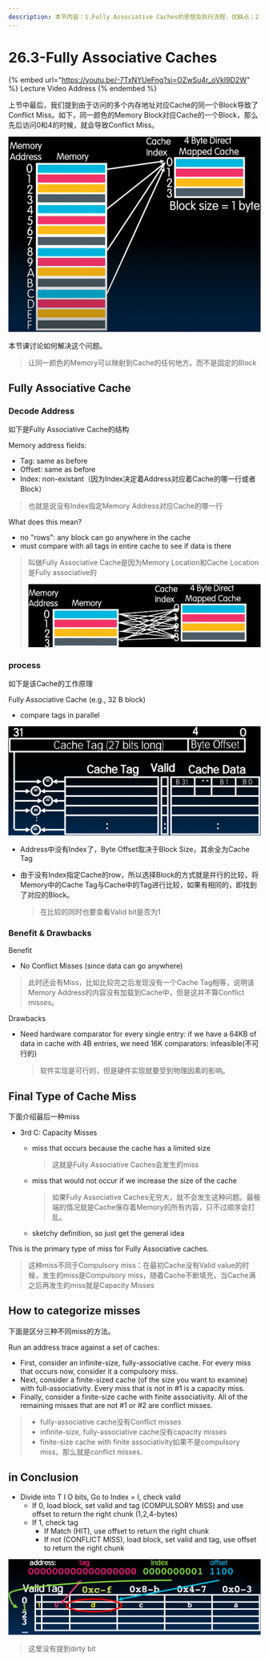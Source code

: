 ```yaml
---
description: 本节内容：1.Fully Associative Caches的思想及执行流程，优缺点；2.Capacity Misses，如何区分三种Misses；3.；
---
```


# 26.3-Fully Associative Caches

{% embed url="https://youtu.be/-7TxNYUeFng?si=OZwSu4r_oVkI9D2W" %}
Lecture Video Address
{% endembed %}

上节中最后，我们提到由于访问的多个内存地址对应Cache的同一个Block导致了Conflict Miss。如下，同一颜色的Memory Block对应Cache的一个Block，那么先后访问0和4的时候，就会导致Conflict Miss。

![direct-mapped cache](../lec25-caches-ii/.image/image-20240622195654168.png)

本节课讨论如何解决这个问题。

> 让同一颜色的Memory可以映射到Cache的任何地方。而不是固定的Block

## Fully Associative Cache

### Decode Address

如下是Fully Associative Cache的结构

Memory address fields:

- Tag: same as before
- Offset: same as before
- Index: non-existant（因为Index决定着Address对应着Cache的哪一行或者Block）

> 也就是说没有Index指定Memory Address对应Cache的哪一行

What does this mean?

- no "rows": any block can go anywhere in the cache
- must compare with all tags in entire cache to see if data is there

> 叫做Fully Associative Cache是因为Memory Location和Cache Location是Fully associative的
>
> ![Fully Associative](.image/image-20240624211112382.png)

### process

如下是该Cache的工作原理

Fully Associative Cache (e.g., 32 B block)

- compare tags in parallel

![compare tags in parallel](.image/image-20240623205200255.png)

- Address中没有Index了，Byte Offset取决于Block Size，其余全为Cache Tag

- 由于没有Index指定Cache的row，所以选择Block的方式就是并行的比较，将Memory中的Cache Tag与Cache中的Tag进行比较，如果有相同的，即找到了对应的Block。

    > 在比较的同时也要查看Valid bit是否为1

### Benefit & Drawbacks

Benefit

- No Conflict Misses (since data can go anywhere)

> 此时还会有Miss，比如比较完之后发现没有一个Cache Tag相等，说明该Memory Address的内容没有加载到Cache中，但是这并不算Conflict misses。

Drawbacks

- Need hardware comparator for every single entry: if we have a 64KB of data in cache with 4B entries, we need 16K comparators: infeasible(不可行的)

    > 软件实现是可行的，但是硬件实现就要受到物理因素的影响。

## Final Type of Cache Miss

下面介绍最后一种miss

- 3rd C: Capacity Misses
  
    - miss that occurs because the cache has a limited size
    
        > 这就是Fully Associative Caches会发生的miss
    
    - miss that would not occur if we increase the size of the cache
    
        > 如果Fully Associative Caches无穷大，就不会发生这种问题。最极端的情况就是Cache保存着Memory的所有内容，只不过顺序会打乱。
    
    - sketchy definition, so just get the general idea

This is the primary type of miss for Fully Associative caches.

> 这种miss不同于Compulsory miss：在最初Cache没有Valid value的时候，发生的miss是Compulsory miss，随着Cache不断填充，当Cache满之后再发生的miss就是Capacity Misses

## How to categorize misses

下面是区分三种不同miss的方法。

Run an address trace against a set of caches:

- First, consider an infinite-size, fully-associative cache. For every miss that occurs now, consider it a compulsory miss.
- Next, consider a finite-sized cache (of the size you want to examine) with full-associativity. Every miss that is not in #1 is a capacity miss.
- Finally, consider a finite-size cache with finite associativity. All of the remaining misses that are not #1 or #2 are conflict misses.

> - fully-associative cache没有Conflict misses
> - infinite-size, fully-associative cache没有capacity misses
> - finite-size cache with finite associativity如果不是compulsory miss，那么就是conflict misses.

## in Conclusion

- Divide into T I O bits, Go to Index = I, check valid
    - If 0, load block, set valid and tag (COMPULSORY MISS) and use offset to return the right chunk (1,2,4-bytes)
    - If 1, check tag
        - If Match (HIT), use offset to return the right chunk
        - If not (CONFLICT MISS), load block, set valid and tag, use offset to return the right chunk

![Fully Associative Cache](.image/image-20240623205416562.png)

> 这里没有提到dirty bit
